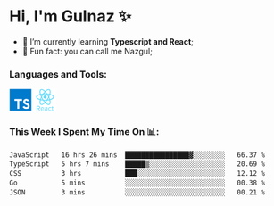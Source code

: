 <h1 align="left">Hi, I'm Gulnaz ✨</h1>
<!--  <img src="https://komarev.com/ghpvc/?username=funchosa&label=Profile%20views&color=0e75b6&style=flat" alt="funchosa"  />  -->

- 🌱 I’m currently learning **Typescript and React**;
- 👾 Fun fact: you can call me Nazgul;
<h3 align="left">Languages and Tools:</h3>

<p align="left"> 
 <!-- html5 -->
<!-- <a href="https://www.w3.org/html/" target="_blank" rel="noreferrer">    -->
<!-- <img src="https://raw.githubusercontent.com/devicons/devicon/master/icons/html5/html5-original-wordmark.svg" alt="html5" width="40" height="40"/> </a>  -->
<!-- css3 -->
<!-- <a href="https://www.w3schools.com/css/" target="_blank" rel="noreferrer">  -->
<!-- <img src="https://raw.githubusercontent.com/devicons/devicon/master/icons/css3/css3-original-wordmark.svg" alt="css3" width="40" height="40"/> </a>  -->
<!-- nodejs -->
<!-- <a href="https://nodejs.org/" target="_blank" rel="noreferrer">  -->
<!-- <img src="https://raw.githubusercontent.com/devicons/devicon/master/icons/nodejs/nodejs-original.svg" alt="css3" width="40" height="40"/> </a>  -->
<!-- javascript -->
<!-- <a href="https://developer.mozilla.org/en-US/docs/Web/JavaScript" target="_blank" rel="noreferrer">    -->
<!-- <img src="https://raw.githubusercontent.com/devicons/devicon/master/icons/javascript/javascript-original.svg" alt="javascript" width="40" height="40"/> </a>  -->
<!-- typescript -->
<a href="https://www.typescriptlang.org" target="_blank" rel="noreferrer">   
<img src="https://raw.githubusercontent.com/devicons/devicon/master/icons/typescript/typescript-original.svg" alt="typescript" width="40" height="40"/></a> 
<!-- react -->
<a href="https://reactjs.org/" target="_blank" rel="noreferrer">   
<img src="https://raw.githubusercontent.com/devicons/devicon/master/icons/react/react-original-wordmark.svg" alt="react" width="40" height="40"/></a> 
  
<!-- <a href="https://www.docker.com" target="_blank" rel="noreferrer">   
<img src="https://raw.githubusercontent.com/devicons/devicon/master/icons/docker/docker-original-wordmark.svg" alt="react" width="40" height="40"/> </a> 

<a href="https://www.mongodb.com" target="_blank" rel="noreferrer">   
<img src="https://raw.githubusercontent.com/devicons/devicon/master/icons/mongodb/mongodb-original-wordmark.svg" alt="react" width="40" height="40"/> </a> 

<a href="https://www.npmjs.com" target="_blank" rel="noreferrer">   
<img src="https://raw.githubusercontent.com/devicons/devicon/master/icons/npm/npm-original-wordmark.svg" alt="react" width="40" height="40"/> </a> 

<a href="https://code.visualstudio.com" target="_blank" rel="noreferrer">   
<img src="https://raw.githubusercontent.com/devicons/devicon/master/icons/visualstudio/visualstudio-plain-wordmark.svg" alt="react" width="40" height="40"/> </a> 
 -->


  
<h3 align="left">This Week I Spent My Time On 📊:</h3>
<!--START_SECTION:waka-->

```txt
JavaScript   16 hrs 26 mins  ████████████████▓░░░░░░░░   66.37 %
TypeScript   5 hrs 7 mins    █████▒░░░░░░░░░░░░░░░░░░░   20.69 %
CSS          3 hrs           ███░░░░░░░░░░░░░░░░░░░░░░   12.12 %
Go           5 mins          ░░░░░░░░░░░░░░░░░░░░░░░░░   00.38 %
JSON         3 mins          ░░░░░░░░░░░░░░░░░░░░░░░░░   00.21 %
```

<!--END_SECTION:waka-->
